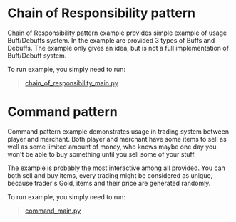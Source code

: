 # Chain of Responsibility pattern

Chain of Responsibility pattern example provides simple example of usage Buff/Debuffs system. In the example are provided 3 types of Buffs and Debuffs. The example only gives an idea, but is not a full implementation of Buff/Debuff system.

To run example, you simply need to run:

> [chain_of_responsibility_main.py](chain_of_responsibility/chain_of_responsibility_main.py)

# Command pattern

Command pattern example demonstrates usage in trading system between player and merchant. Both player and merchant have some items to sell as well as some limited amount of money, who knows maybe one day you won't be able to buy something until you sell some of your stuff.

The example is probably the most interactive among all provided. You can both sell and buy items, every trading might be considered as unique, because trader's Gold, items and their price are generated randomly.

To run example, you simply need to run:

> [command_main.py](command/command_main.py)
